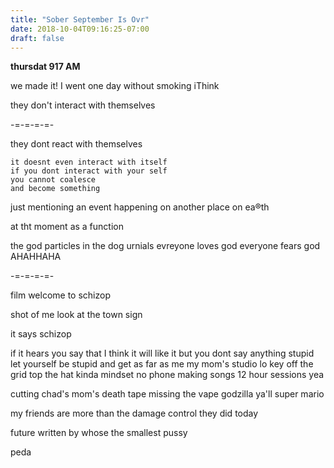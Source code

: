 ```yaml
---
title: "Sober September Is Ovr"
date: 2018-10-04T09:16:25-07:00
draft: false
---
```


**thursdat 917 AM**

we made it! I went one day without smoking iThink



they don't interact with themselves



-=-=-=-=-

they dont react with themselves

```
it doesnt even interact with itself
if you dont interact with your self
you cannot coalesce
and become something
```



just mentioning an event happening on another place on ea®th

at tht moment as a function


the god particles
in the dog urnials
evreyone loves god
everyone fears god
AHAHHAHA



-=-=-=-=-



film welcome to schizop

shot of me look at the town sign

it says schizop

if it hears you say that
I think it will like it
but you dont say anything
stupid
let yourself be stupid
and get as far as me
my mom's studio lo key
off the grid
top the hat
kinda mindset
no phone
making songs 12 hour sessions yea

cutting chad's mom's death tape
missing the vape
godzilla ya'll
super mario


my friends are more
than the damage control they did today


future written by whose the smallest pussy

peda 
